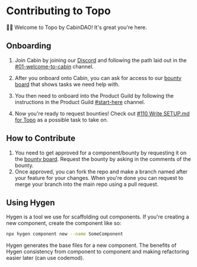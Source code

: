 # Contributing to Topo
👋🏻 Welcome to Topo by CabinDAO! It's great you're here.

## Onboarding
1. Join Cabin by joining our [Discord](https://discord.com/invite/ttgRU7QKVE) and following the path laid out in the [#01-welcome-to-cabin](https://discord.com/channels/849304522500210709/936441783808851998) channel.

2. After you onboard onto Cabin, you can ask for access to our [bounty board](https://app.clarity.so/cabin/view/9849fa0e-9cd6-4805-bcce-5928bd633b07) that shows tasks we need help with. 

3. You then need to onboard into the Product Guild by following the instructions in the Product Guild [#start-here](https://discord.com/channels/849304522500210709/936372031874818168) channel.

4. Now you're ready to request bounties! Check out [#110 Write SETUP.md for Topo](https://app.clarity.so/cabin/work/110) as a possible task to take on. 

## How to Contribute
1. You need to get approved for a component/bounty by requesting it on the [bounty board](hhttps://app.clarity.so/cabin/view/b06b6487-3625-41d7-8d6e-2f7a1fd32061). Request the bounty by asking in the comments of the bounty.
2. Once approved, you can fork the repo and make a branch named after your feature for your changes. When you're done you can request to merge your branch into the main repo using a pull request.

## Using Hygen
Hygen is a tool we use for scaffolding out components. If you're creating a new component, create the component like so:
```bash
npx hygen component new --name SomeComponent
```

Hygen generates the base files for a new component. The benefits of Hygen consistency from component to component and making refactoring easier later (can use codemod).
